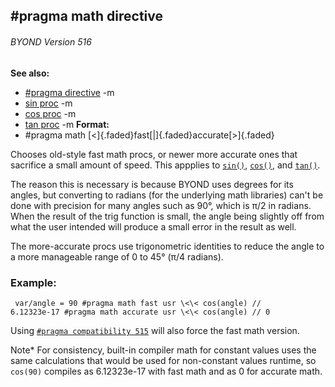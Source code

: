 ## #pragma math directive 
###### BYOND Version 516
**See also:**
*   [#pragma directive](/ref/DM/preprocessor/pragma.md) -m
*   [sin proc](/ref/proc/sin.md) -m
*   [cos proc](/ref/proc/cos.md) -m
*   [tan proc](/ref/proc/tan.md) -m<!-- -->
**Format:**
*   #pragma math [\<]{.faded}fast[\|]{.faded}accurate[\>]{.faded}


Chooses old-style fast math procs, or newer more accurate ones
that sacrifice a small amount of speed. This appplies to
[`sin()`](/proc/sin), [`cos()`](/proc/cos), and
[`tan()`](/proc/tan). 

The reason this is necessary is
because BYOND uses degrees for its angles, but converting to radians
(for the underlying math libraries) can\'t be done with precision for
many angles such as 90°, which is π/2 in radians. When the result of the
trig function is small, the angle being slightly off from what the user
intended will produce a small error in the result as well. 

The
more-accurate procs use trigonometric identities to reduce the angle to
a more manageable range of 0 to 45° (π/4 radians).
### Example:

```
 var/angle = 90 #pragma math fast usr \<\< cos(angle) //
6.12323e-17 #pragma math accurate usr \<\< cos(angle) // 0 
```



Using [`#pragma compatibility
515`](/DM/preprocessor/pragma/compatibility) will also force the
fast math version. 

Note* For consistency, built-in compiler
math for constant values uses the same calculations that would be used
for non-constant values runtime, so `cos(90)` compiles as 6.12323e-17
with fast math and as 0 for accurate math.